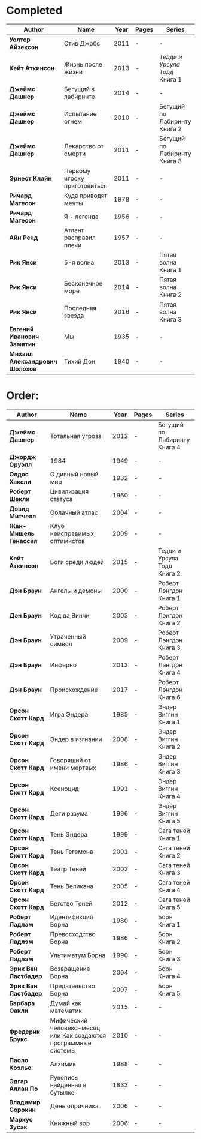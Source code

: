 # Completed
|Author|Name|Year|Pages|Series|
|------|----|----|-----|------|
**Уолтер Айзексон**|Стив Джобс|2011|-|-
**Кейт Аткинсон**|Жизнь после жизни|2013|-|_Тедди и Урсула Тодд_<br> Книга 1
**Джеймс Дашнер**|Бегущий в лабиринте|2014|-|-
**Джеймс Дашнер**|Испытание огнем|2010|-|Бегущий по Лабиринту<br>Книга 2
**Джеймс Дашнер**|Лекарство от смерти|2011|-|Бегущий по Лабиринту<br>Книга 3
**Эрнест Клайн**|Первому игроку приготовиться|2011|-|-
**Ричард Матесон**|Куда приводят мечты|1978|-|-
**Ричард Матесон**|Я - легенда|1956|-|-
**Айн Ренд**|Атлант расправил плечи|1957|-|-
**Рик Янси**|5-я волна|2013|-|Пятая волна<br>Книга 1
**Рик Янси**|Бесконечное море|2014|-|Пятая волна<br>Книга 2
**Рик Янси**|Последняя звезда|2016|-|Пятая волна<br>Книга 3
**Евгений Иванович Замятин**|Мы|1935|-|-
**Михаил Александрович Шолохов**|Тихий Дон|1940|-|-

# Order:
|Author|Name|Year|Pages|Series|
|------|----|----|-----|------|
**Джеймс Дашнер**|Тотальная угроза|2012|-|Бегущий по Лабиринту<br>Книга 4
**Джордж Оруэлл**|1984|1949|-|-
**Олдос Хаксли**|О дивный новый мир|1932|-|-
**Роберт Шекли**|Цивилизация статуса|1960|-|-
**Дэвид Митчелл**|Облачный атлас|2004|-|-
**Жан-Мишель Генассия**|Клуб неисправимых оптимистов|2009|-|-
**Кейт Аткинсон**|Боги среди людей|2015|-|Тедди и Урсула Тодд<br>Книга 2
**Дэн Браун**|Ангелы и демоны|2000|-|Роберт Лэнгдон<br>Книга 1
**Дэн Браун**|Код да Винчи|2003|-|Роберт Лэнгдон<br>Книга 2
**Дэн Браун**|Утраченный символ|2009|-|Роберт Лэнгдон<br>Книга 3
**Дэн Браун**|Инферно|2013|-|Роберт Лэнгдон<br>Книга 4
**Дэн Браун**|Происхождение|2017|-|Роберт Лэнгдон<br>Книга 6
**Орсон Скотт Кард**|Игра Эндера|1985|-|Эндер Виггин<br>Книга 1
**Орсон Скотт Кард**|Эндер в изгнании|2008|-|Эндер Виггин<br>Книга 2
**Орсон Скотт Кард**|Говорящий от имени мертвых|1986|-|Эндер Виггин<br>Книга 3
**Орсон Скотт Кард**|Ксеноцид|1991|-|Эндер Виггин<br>Книга 4
**Орсон Скотт Кард**|Дети разума|1996|-|Эндер Виггин<br>Книга 5
**Орсон Скотт Кард**|Тень Эндера|1999|-|Сага теней<br>Книга 1
**Орсон Скотт Кард**|Тень Гегемона|2001|-|Сага теней<br>Книга 2
**Орсон Скотт Кард**|Театр Теней|2002|-|Сага теней<br>Книга 3
**Орсон Скотт Кард**|Тень Великана|2005|-|Сага теней<br>Книга 4
**Орсон Скотт Кард**|Бегство Теней|2012|-|Сага теней<br>Книга 5
**Роберт Ладлэм**|Идентификция Борна|1980|-|Борн<br>Книга 1
**Роберт Ладлэм**|Превосходство Борна|1986|-|Борн<br>Книга 2
**Роберт Ладлэм**|Ультиматум Борна|1990|-|Борн<br>Книга 3
**Эрик Ван Ластбадер**|Возвращение Борна|2004|-|Борн<br>Книга 4
**Эрик Ван Ластбадер**|Предательство Борна|2007|-|Борн<br>Книга 5
**Барбара Оакли**|Думай как математик|2015|-|-
**Фредерик Брукс**|Мифический человеко-месяц или Как создаются программные системы|2010|-|-
**Паоло Коэльо**|Алхимик|1988|-|-
**Эдгар Аллан По**|Рукопись найденная в бутылке|1833|-|-
**Владимир Сорокин**|День опричника|2006|-|-
**Маркус Зусак**|Книжный вор|2006|-|-
